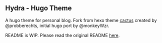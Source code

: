 ## Hydra - Hugo Theme

A hugo theme for personal blog. Fork from hexo theme [cactus](https://github.com/probberechts/hexo-theme-cactus) created by @probberechts, initial hugo port by @monkeyWzr.

README is WIP. Please read the original README [here](/README.old.md).
